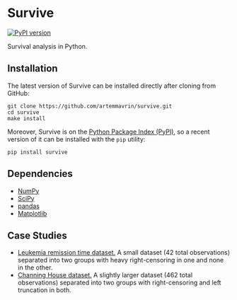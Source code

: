 # Survive

[![PyPI version](https://badge.fury.io/py/survive.svg)](https://badge.fury.io/py/survive)

Survival analysis in Python.

## Installation

The latest version of Survive can be installed directly after cloning from GitHub:

    git clone https://github.com/artemmavrin/survive.git
    cd survive
    make install

Moreover, Survive is on the [Python Package Index (PyPI)](https://pypi.org/project/survive/), so a recent version of it can be installed with the `pip` utility:

    pip install survive

## Dependencies

* [NumPy](http://www.numpy.org)
* [SciPy](https://www.scipy.org)
* [pandas](https://pandas.pydata.org)
* [Matplotlib](https://matplotlib.org)

## Case Studies

* [Leukemia remission time dataset.](https://github.com/artemmavrin/survive/blob/master/examples/Leukemia_Remission_Time_Dataset.ipynb)
  A small dataset (42 total observations) separated into two groups with heavy right-censoring in one and none in the other.
* [Channing House dataset.](https://github.com/artemmavrin/survive/blob/master/examples/Channing_House_Dataset.ipynb)
  A slightly larger dataset (462 total observations) separated into two groups with right-censoring and left truncation in both.
